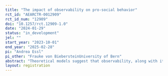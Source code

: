 ```yaml
---
title: "The impact of observability on pro-social behavior"
rct_id: "AEARCTR-0012909"
rct_id_num: "12909"
doi: "10.1257/rct.12909-1.0"
date: "2024-01-29"
status: "in_development"
jel: ""
start_year: "2023-10-01"
end_year: "2025-02-28"
pi: "Andrea Essl"
pi_other: "Frauke von BiebersteinUniversity of Bern"
abstract: "Theoretical models suggest that observability, along with its downstream consequences, is a key parameter shaping individuals’ pro-social behavior. However, empirical findings reveal mixed effects, prompting questions about when and why individual pro-social behavior is sensitive to observability. To address these questions, we will conduct an incentivized between-subject online experiment aimed at untangling possible relevant mechanisms that drive the impact of observability on pro-social behavior. Specifically, we will examine two key factors: the level of observability and observer’s feedback on the decision. In a dictator game with an observer, we will explore how the level of observability (knowing there will be an observer; exchanging photos; seeing each other in a video call) and observer’s feedback on the decision (like/dislike) influence individuals’ pro-sociality."
layout: registration
---
```


